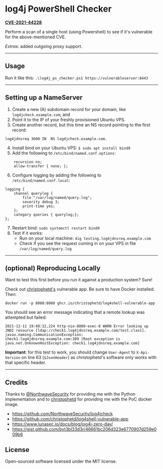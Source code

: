 # log4j PowerShell Checker

**[CVE-2021-44228](https://cve.mitre.org/cgi-bin/cvename.cgi?name=2021-44228)**

Perform a scan of a single host (using Powershell) to see if it's vulnerable for the above-mentioned CVE.

_Extras_: added outgoing proxy support.

---

## Usage

Run it like this: `.\log4j_ps_checker.ps1 https://vulnerableserver:8443`

---

## Setting up a NameServer

1. Create a new (A) subdomain record for your domain, like `log4jcheck.example.com`; and
2. Point it to the IP of your freshly provisioned Ubuntu VPS.
3. Create another record, but this time an NS record pointing to the first record:

`log4jdnsreq 3600 IN  NS log4jcheck.example.com.`

4. Install bind on your Ubuntu VPS: `$ sudo apt install bind9`
5. Add the following to `/etc/bind/named.conf.options`:

```
    recursion no;
    allow-transfer { none; };
```

6. Configure logging by adding the following to `/etc/bind/named.conf.local`:

```
logging {
	channel querylog {
		file "/var/log/named/query.log";
		severity debug 3;
		print-time yes;
	};
	category queries { querylog;};
};
```

7. Restart bind: `sudo systemctl restart bind9`
8. Test if it works:
	- Run on your local machine: `dig testing.log4jdnsreq.example.com`
	- Check if you see the request coming in on your VPS in file `/var/log/named/query.log`

---

## (optional) Reproducing Locally

Want to test this first before you run it against a production system? Sure!

Check out [christophetd's](https://github.com/christophetd/log4shell-vulnerable-app) vulnerable app.
Be sure to have Docker installed. Then:

`docker run -p 8080:8080 ghcr.io/christophetd/log4shell-vulnerable-app`

You should see an error message indicating that a remote lookup was attempted but failed:

```
2021-12-11 19:40:12,224 http-nio-8080-exec-8 WARN Error looking up JNDI resource [ldap://check1.log4jdnsreq.example.com/test.class]. javax.naming.CommunicationException: check1.log4jdnsreq.example.com:389 [Root exception is java.net.UnknownHostException: check1.log4jdnsreq.example.com]
```

**Important**: for this test to work, you should change `User-Agent` to `X-Api-Version` on line 63 (`$JsonHeader`) as christophetd's software only works with that specific header.

---

## Credits

Thanks to [@NorthwaveSecurity](https://github.com/NorthwaveSecurity) for providing me with the Python implementation and to [christophetd](https://github.com/christophetd) for providing me with the PoC docker image.

* https://github.com/NorthwaveSecurity/log4jcheck
* https://github.com/christophetd/log4shell-vulnerable-app
* https://www.lunasec.io/docs/blog/log4j-zero-day/
* https://gist.github.com/byt3bl33d3r/46661bc206d323e6770907d259e009b6

## License

Open-sourced software licensed under the MIT license.
